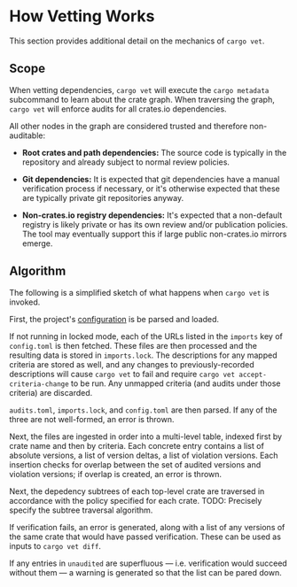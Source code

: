 # How Vetting Works

This section provides additional detail on the mechanics of `cargo vet`.

## Scope

When vetting dependencies, `cargo vet` will execute the `cargo metadata`
subcommand to learn about the crate graph. When traversing the graph, `cargo
vet` will enforce audits for all crates.io dependencies.

All other nodes in the graph are considered trusted and therefore non-auditable:

* **Root crates and path dependencies:** The source code is typically in the
  repository and already subject to normal review policies.

* **Git dependencies:** It is expected that git dependencies have a manual
  verification process if necessary, or it's otherwise expected that these are
  typically private git repositories anyway.

* **Non-crates.io registry dependencies:** It's expected that a non-default
  registry is likely private or has its own review and/or publication policies.
  The tool may eventually support this if large public non-crates.io mirrors
  emerge.

## Algorithm

The following is a simplified sketch of what happens when `cargo vet`
is invoked.

First, the project's [configuration](./config.md) is be parsed and loaded.

If not running in locked mode, each of the URLs listed in the `imports` key of
`config.toml` is then fetched. These files are then processed and the resulting
data is stored in `imports.lock`. The descriptions for any mapped criteria are
stored as well, and any changes to previously-recorded descriptions will cause
`cargo vet` to fail and require `cargo vet accept-criteria-change` to be run.
Any unmapped criteria (and audits under those criteria) are discarded.

`audits.toml`, `imports.lock`, and  `config.toml` are then parsed. If any of the
three are not well-formed, an error is thrown.

Next, the files are ingested in order into a multi-level table, indexed first by
crate name and then by criteria. Each concrete entry contains a list of absolute
versions, a list of version deltas, a list of violation versions. Each insertion
checks for overlap between the set of audited versions and violation versions;
if overlap is created, an error is thrown.

Next, the depedency subtrees of each top-level crate are traversed in accordance
with the policy specified for each crate. TODO: Precisely specify the subtree
traversal algorithm.

If verification fails, an error is generated, along with a list of any versions
of the same crate that would have passed verification. These can be used as
inputs to `cargo vet diff`.

If any entries in `unaudited` are superfluous — i.e. verification would succeed
without them — a warning is generated so that the list can be pared down.
